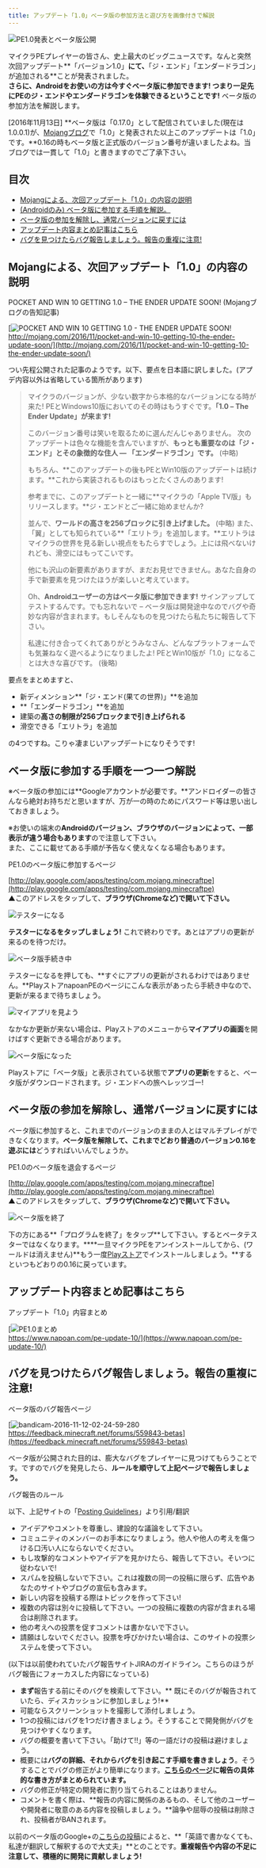 ```yaml
---
title: アップデート「1.0」ベータ版の参加方法と遊び方を画像付きで解説
---
```


![PE1.0発表とベータ版公開](https://cdn-ak.f.st-hatena.com/images/fotolife/s/sasigume/20210208/20210208102547.png)

マイクラPEプレイヤーの皆さん、史上最大のビッグニュースです。なんと突然次回アップデート**「バージョン1.0」**にて、**「ジ・エンド」「エンダードラゴン」が追加される**ことが発表されました。  
**さらに、Androidをお使いの方は今すぐベータ版に参加できます! つまり一足先にPEのジ・エンドやエンダードラゴンを体験できるということです!** ベータ版の参加方法を解説します。

\[2016年11月13日\] **ベータ版は「0.17.0」として配信されていました(現在は1.0.0.1)が、[Mojangブログ](http://mojang.com/2016/11/pocket-and-win-10-getting-10-the-ender-update-soon/)で「1.0」と発表された以上このアップデートは「1.0」です。**0.16の時もベータ版と正式版のバージョン番号が違いましたよね。当ブログでは一貫して「1.0」と書きますのでご了承下さい。

## 目次

*   [Mojangによる、次回アップデート「1.0」の内容の説明](#summary)
*   [(Androidのみ) ベータ版に参加する手順を解説。](#beta)
*   [ベータ版の参加を解除し、通常バージョンに戻すには](#leave)
*   [アップデート内容まとめ記事はこちら](#matome)
*   [バグを見つけたらバグ報告しましょう。報告の重複に注意!](#report)

## Mojangによる、次回アップデート「1.0」の内容の説明

POCKET AND WIN 10 GETTING 1.0 – THE ENDER UPDATE SOON! (Mojangブログの告知記事)

[![POCKET AND WIN 10 GETTING 1.0 - THE ENDER UPDATE SOON!](https://cdn-ak.f.st-hatena.com/images/fotolife/s/sasigume/20210208/20210208112750.png)  
http://mojang.com/2016/11/pocket-and-win-10-getting-10-the-ender-update-soon/](http://mojang.com/2016/11/pocket-and-win-10-getting-10-the-ender-update-soon/)

つい先程公開された記事のようです。以下、要点を日本語に訳しました。(アプデ内容以外は省略している箇所があります)

> マイクラのバージョンが、少ない数字から本格的なバージョンになる時が来た! PEとWindows10版においてのその時はもうすぐです。**「1.0 – The Ender Update」が来ます!**
> 
> このバージョン番号は笑いを取るために選んだんじゃありません。 次のアップデートは色々な機能を含んでいますが、**もっとも重要なのは「ジ・エンド」とその象徴的な住人 ― 「エンダードラゴン」です。** (中略)
> 
> もちろん、**このアップデートの後もPEとWin10版のアップデートは続けます。**これから実装されるものはもっとたくさんのあります!
> 
> 参考までに、このアップデートと一緒に**マイクラの「Apple TV版」もリリースします。**ジ・エンドとご一緒に始めませんか?
> 
> 並んで、**ワールドの高さを256ブロックに引き上げました。** (中略) また、「翼」としても知られている**「エリトラ」を追加します。**エリトラはマイクラの世界を見る新しい視点をもたらすでしょう。上には飛べないけれども、滑空にはもってこいです。
> 
> 他にも沢山の新要素がありますが、まだお見せできません。あなた自身の手で新要素を見つけたほうが楽しいと考えています。
> 
> Oh、**Androidユーザーの方はベータ版に参加できます!** サインアップしてテストするんです。でも忘れないで – ベータ版は開発途中なのでバグや奇妙な内容が含まれます。もしそんなものを見つけたら私たちに報告して下さい。
> 
> 私達に付き合ってくれてありがとうみなさん、どんなプラットフォームでも気兼ねなく遊べるようになりましたよ! PEとWin10版が「1.0」になることは大きな喜びです。 (後略)

要点をまとめますと、

*   新ディメンション**「ジ・エンド(果ての世界)」**を追加
*   **「エンダードラゴン」**を追加
*   建築の**高さの制限が256ブロックまで引き上げられる**
*   滑空できる「エリトラ」を追加

の4つですね。こりゃ凄まじいアップデートになりそうです!

## ベータ版に参加する手順を一つ一つ解説

※ベータ版の参加には**Googleアカウントが必要です。**アンドロイダーの皆さんなら絶対お持ちだと思いますが、万が一の時のためにパスワード等は思い出しておきましょう。

※お使いの端末の**Androidのバージョン、ブラウザのバージョンによって、一部表示が違う場合もあります**ので注意して下さい。  
また、ここに載せてある手順が予告なく使えなくなる場合もあります。

PE1.0のベータ版に参加するページ

[http://play.google.com/apps/testing/com.mojang.minecraftpe](http://play.google.com/apps/testing/com.mojang.minecraftpe)  
▲このアドレスをタップして、**ブラウザ(Chromeなど)で開いて下さい。**

![テスターになる](https://cdn-ak.f.st-hatena.com/images/fotolife/s/sasigume/20210208/20210208104113.png)

**テスターになるをタップしましょう!** これで終わりです。あとはアプリの更新が来るのを待つだけ。

![ベータ版手続き中](https://cdn-ak.f.st-hatena.com/images/fotolife/s/sasigume/20210208/20210208112043.png)

テスターになるを押しても、**すぐにアプリの更新がされるわけではありません。**PlayストアnapoanPEのページにこんな表示があったら手続き中なので、更新が来るまで待ちましょう。

![マイアプリを見よう](https://cdn-ak.f.st-hatena.com/images/fotolife/s/sasigume/20210208/20210208122808.png)

なかなか更新が来ない場合は、Playストアのメニューから**マイアプリの画面**を開けばすぐ更新できる場合があります。

![ベータ版になった](https://cdn-ak.f.st-hatena.com/images/fotolife/s/sasigume/20210208/20210208112759.png)

Playストアに「ベータ版」と表示されている状態で**アプリの更新**をすると、ベータ版がダウンロードされます。ジ・エンドへの旅へレッツゴー!

## ベータ版の参加を解除し、通常バージョンに戻すには

ベータ版に参加すると、これまでのバージョンのままの人とはマルチプレイができなくなります。**ベータ版を解除して、これまでどおり普通のバージョン0.16を遊ぶには**どうすればいいんでしょうか。

PE1.0のベータ版を退会するページ

[http://play.google.com/apps/testing/com.mojang.minecraftpe](http://play.google.com/apps/testing/com.mojang.minecraftpe)  
▲このアドレスをタップして、**ブラウザ(Chromeなど)で開いて下さい。**

![ベータ版を終了](https://cdn-ak.f.st-hatena.com/images/fotolife/s/sasigume/20210208/20210208112038.png)

下の方にある**「プログラムを終了」をタップ**して下さい。するとベータテスターではなくなります。****一旦マイクラPEをアンインストールしてから、(ワールドは消えません)**もう一度[Playストア](http://play.google.com/store/apps/details?id=com.mojang.minecraftpe&hl=ja)でインストールしましょう。**するといつもどおりの0.16に戻っています。

## アップデート内容まとめ記事はこちら

アップデート「1.0」内容まとめ

[![PE1.0まとめ](https://cdn-ak.f.st-hatena.com/images/fotolife/s/sasigume/20210208/20210208105344.png)  
https://www.napoan.com/pe-update-10/](https://www.napoan.com/pe-update-10/)

## バグを見つけたらバグ報告しましょう。報告の重複に注意!

ベータ版のバグ報告ページ

[![bandicam-2016-11-12-02-24-59-280](https://cdn-ak.f.st-hatena.com/images/fotolife/s/sasigume/20210208/20210208112755.png)  
https://feedback.minecraft.net/forums/559843-betas](https://feedback.minecraft.net/forums/559843-betas)

ベータ版が公開された目的は、膨大なバグをプレイヤーに見つけてもらうことです。ですのでバグを発見したら、**ルールを順守して上記ページで報告しましょう。**

バグ報告のルール

以下、上記サイトの「[Posting Guidelines](https://feedback.minecraft.net/knowledgebase/articles/666232-posting-guidelines)」より引用/翻訳

*   アイデアやコメントを尊重し、建設的な議論をして下さい。
*   コミュニティのメンバーのお手本になりましょう。他人や他人の考えを傷つける口汚い人にならないでください。
*   もし攻撃的なコメントやアイデアを見かけたら、報告して下さい。そいつに従わないで!
*   スパムを投稿しないで下さい。これは複数の同一の投稿に限らず、広告やあなたのサイトやブログの宣伝も含みます。
*   新しい内容を投稿する際はトピックを作って下さい!
*   複数の内容は別々に投稿して下さい。一つの投稿に複数の内容が含まれる場合は削除されます。
*   他の考えへの投票を促すコメントは書かないで下さい。
*   請願はしないでください。投票を呼びかけたい場合は、このサイトの投票システムを使って下さい。

(以下は以前使われていたバグ報告サイトJIRAのガイドライン。こちらのほうがバグ報告にフォーカスした内容になっている)

*   **まず**報告する前にそのバグを検索して下さい。** 既にそのバグが報告されていたら、ディスカッションに参加しましょう!**
*   可能ならスクリーンショットを撮影して添付しましょう。
*   1つの投稿にはバグを1つだけ書きましょう。そうすることで開発側がバグを見つけやすくなります。
*   バグの概要を書いて下さい。「助けて!!」等の一語だけの投稿は避けましょう。
*   概要には**バグの詳細、それからバグを引き起こす手順を書きましょう**。そうすることでバグの修正がより簡単になります。**[こちらのページ](https://help.mojang.com/customer/portal/articles/801354-writing-helpful-bug-reports-for-minecraft)に報告の具体的な書き方がまとめられています。**
*   バグの修正が特定の開発者に割り当てられることはありません。
*   コメントを書く際は、**報告の内容に関係のあるもの、そして他のユーザーや開発者に敬意のある内容を投稿しましょう。**論争や屈辱の投稿は削除され、投稿者がBANされます。

以前のベータ版のGoogle+の[こちらの投稿](https://plus.google.com/112518133011799486490/posts/ipRrVWoJcy4)によると、**「英語で書かなくても、私達が翻訳して解釈するので大丈夫」**とのことです。**重複報告や内容の不足に注意して、積極的に開発に貢献しましょう!**
